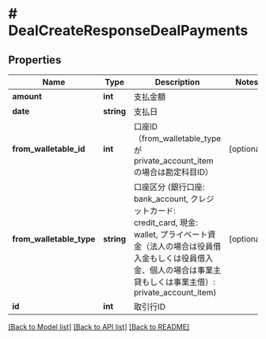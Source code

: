 # # DealCreateResponseDealPayments

## Properties

Name | Type | Description | Notes
------------ | ------------- | ------------- | -------------
**amount** | **int** | 支払金額 |
**date** | **string** | 支払日 |
**from_walletable_id** | **int** | 口座ID（from_walletable_typeがprivate_account_itemの場合は勘定科目ID） | [optional]
**from_walletable_type** | **string** | 口座区分 (銀行口座: bank_account, クレジットカード: credit_card, 現金: wallet, プライベート資金（法人の場合は役員借入金もしくは役員借入金、個人の場合は事業主貸もしくは事業主借）: private_account_item) | [optional]
**id** | **int** | 取引行ID |

[[Back to Model list]](../../README.md#models) [[Back to API list]](../../README.md#endpoints) [[Back to README]](../../README.md)
